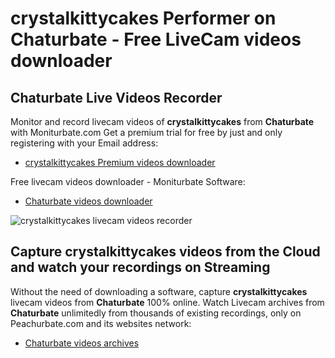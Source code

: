# crystalkittycakes Performer on Chaturbate - Free LiveCam videos downloader

## Chaturbate Live Videos Recorder

Monitor and record livecam videos of **crystalkittycakes** from **Chaturbate** with Moniturbate.com
Get a premium trial for free by just and only registering with your Email address:
* [crystalkittycakes Premium videos downloader](https://moniturbate.com/request-demo-licence-key.html)

Free livecam videos downloader - Moniturbate Software:
* [Chaturbate videos downloader](https://moniturbate.com/moniturbate-download-software.html)

![crystalkittycakes livecam videos recorder](https://peachurnet.com/templates/moniturbate-software.png)


## Capture crystalkittycakes videos from the Cloud and watch your recordings on Streaming

Without the need of downloading a software, capture **crystalkittycakes** livecam videos from **Chaturbate** 100% online.
Watch Livecam archives from **Chaturbate** unlimitedly from thousands of existing recordings, only on Peachurbate.com and its websites network:
* [Chaturbate videos archives](https://peachurnet.com/)